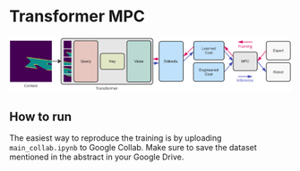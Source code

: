 # Transformer MPC

![](https://github.com/J4nn1K/transformer-mpc/blob/main/images/architecture.png)

## How to run
The easiest way to reproduce the training is by uploading `main_collab.ipynb` to Google Collab. Make sure to save the dataset mentioned in the abstract in your Google Drive.